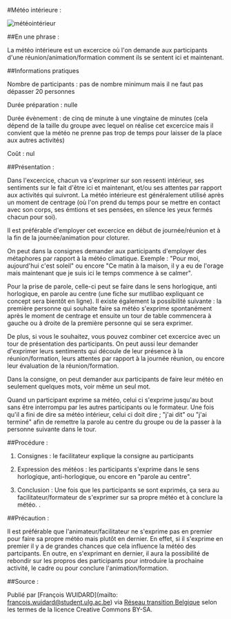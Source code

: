 #Météo intérieure : 

![météointérieur](http://meteocamnovara.altervista.org/ImmagineLinkPrevisioniAggiornate.jpg)

##En une phrase : 

La météo intérieure est un excercice où l'on demande aux participants d'une réunion/animation/formation comment ils se sentent ici et maintenant. 

##Informations pratiques

Nombre de participants : pas de nombre minimum mais il ne faut pas dépasser 20 personnes

Durée préparation : nulle

Durée évènement : de cinq de minute à une vingtaine de minutes (cela dépend de la taille du groupe avec lequel on réalise cet excercice mais il convient que la météo ne prenne pas trop de temps pour laisser de la place aux autres activités)

Coût :  nul

##Présentation : 

Dans l'excercice, chacun va s'exprimer sur son ressenti intérieur, ses sentiments sur le fait d'être ici et maintenant, et/ou ses attentes par rapport aux activités qui suivront. La météo intérieure est généralement utilisé après un moment de centrage (où l'on prend du temps pour se mettre en contact avec son corps, ses émtions et ses pensées, en silence les yeux fermés chacun pour soi). 

Il est préférable d'employer cet excercice en début de journée/réunion et à la fin de la journée/animation pour cloturer. 

On peut dans la consignes demander aux participants d'employer des métaphores par rapport à la météo climatique. Exemple : "Pour moi, aujourd'hui c'est soleil" ou encore "Ce matin à la maison, il y a eu de l'orage mais maintenant que je suis ici le temps commence à se calmer". 

Pour la prise de parole, celle-ci peut se faire dans le sens horlogique, anti horlogique, en parole au centre (une fiche sur mutlibao expliquant ce concept sera bientôt en ligne). Il existe également la possibilité suivante : la première personne qui souhaite faire sa météo s'exprime spontanément après le moment de centrage et ensuite un tour de table commencera à gauche ou à droite de la première personne qui se sera exprimer. 

De plus, si vous le souhaitez, vous pouvez combiner cet excercice avec un tour de présentation des participants. On peut aussi leur demander d'exprimer leurs sentiments qui découle de leur présence à la réunion/formation, leurs attentes par rapport à la journée réunion, ou encore leur évaluation de la réunion/formation. 

Dans la consigne, on peut demander aux participants de faire leur météo en seulement quelques mots, voir même un seul mot.

Quand un participant exprime sa météo, celui ci s'exprime jusqu'au bout sans être interrompu par les autres participants ou le formateur. Une fois qu'il a fini de dire sa météo intérieur, celui ci doit dire ; "j'ai dit" ou "j'ai terminé" afin de remettre la parole au centre du groupe ou de la passer à la personne suivante dans le tour. 

##Procédure : 

1) Consignes : le facilitateur explique la consigne au participants

2) Expression des météos : les participants s'exprime dans le sens horlogique, anti-horlogique, ou encore en "parole au centre". 

3) Conclusion : Une fois que les participants se sont exprimés, ça sera au facilitateur/formateur de s'exprimer sur sa propre météo et à conclure la météo. .

##Précaution : 

Il est préférable que l'animateur/facilitateur ne s'exprime pas en premier pour faire sa propre météo mais plutôt en dernier. En effet, si il s'exprime en premier il y a de grandes chances que cela influence la météo des partcipants. En outre, en s'exprimant en dernier, il aura la possibilité de rebondir sur les propros des participants pour introduire la prochaine activité, le cadre ou pour conclure l'animation/formation.

##Source : 

Publié par [François WUIDARD](mailto: francois.wuidard@student.ulg.ac.be) via [Réseau transition Belgique]( http://www.reseautransition.be/) selon les termes de la licence Creative Commons BY-SA. 
